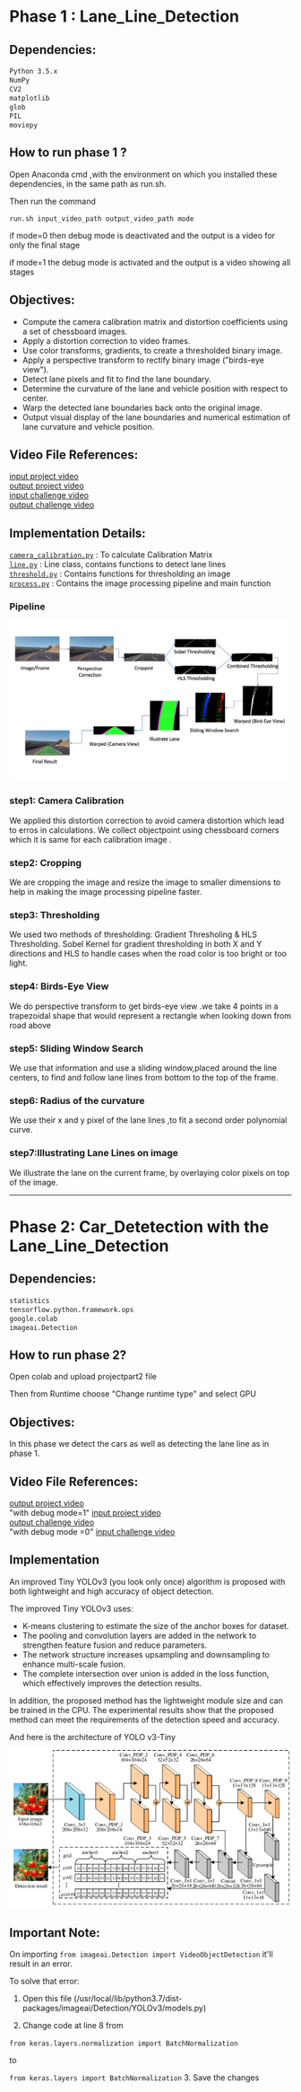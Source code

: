 # Phase 1 : Lane_Line_Detection


## Dependencies:

    Python 3.5.x
    NumPy
    CV2
    matplotlib
    glob
    PIL
    moviepy

## How to run phase 1 ?

Open Anaconda cmd ,with the environment on which you installed these dependencies, in the same path as run.sh.

Then run the command 

    run.sh input_video_path output_video_path mode
    
if mode=0 then debug mode is deactivated and the output is a video for only the final stage

if mode=1 the debug mode is activated and the output is a video showing all stages


## Objectives:

* Compute the camera calibration matrix and distortion coefficients using a set of chessboard images.
* Apply a distortion correction to video frames.
* Use color transforms, gradients, to create a thresholded binary image.
* Apply a perspective transform to rectify binary image ("birds-eye view").
* Detect lane pixels and fit to find the lane boundary.
* Determine the curvature of the lane and vehicle position with respect to center.
* Warp the detected lane boundaries back onto the original image.
* Output visual display of the lane boundaries and numerical estimation of lane curvature and vehicle position.


## Video File References:

[input project video](content/input_video/project_video.mp4) <br />
[output project video ](content/project_video_d1.mp4) <br />
[input challenge video](content/input_video/challenge_video.mp4) <br />
[output challenge video](content/challenge_video_d1.mp4) <br />


## Implementation Details:

[`camera_calibration.py`](camera_calibration.py) : To calculate Calibration Matrix <br />
[`line.py`](line.py) : Line class, contains functions to detect lane lines <br />
[`threshold.py`](threshold.py) : Contains functions for thresholding an image <br />
[`process.py`](process.py) : Contains the image processing pipeline and main function <br />

### Pipeline
<img src="content/assets/pipeline.png">

### step1: Camera Calibration
We applied this distortion correction to avoid camera distortion which lead to erros in calculations.
We collect objectpoint using chessboard corners which it is  same for each calibration image .

### step2:  Cropping
We are cropping the image and resize the image to smaller dimensions to help in making the image processing pipeline faster.

### step3:  Thresholding
We used two methods of thresholding: Gradient Thresholing & HLS Thresholding. Sobel Kernel for gradient thresholding in both X and Y directions and HLS to handle cases when the road color is too bright or too light.

### step4:  Birds-Eye View
We do perspective transform to get birds-eye view .we take 4 points in a trapezoidal shape that would represent a rectangle when looking down from road above

### step5:  Sliding Window Search
We use that information and use a sliding window,placed around the line centers, to find and follow lane lines from bottom to the top of the frame.

### step6:  Radius of the curvature
We use their x and y pixel of the lane lines ,to fit a second order polynomial curve.

### step7:Illustrating Lane Lines on image
We illustrate the lane on the current frame, by overlaying color pixels on top of the image.

<hr>

# Phase 2: Car_Detetection with the Lane_Line_Detection

## Dependencies:

    statistics
    tensorflow.python.framework.ops
    google.colab
    imageai.Detection


## How to run phase 2?

Open colab and upload projectpart2 file

Then from Runtime choose "Change runtime type" and select GPU

## Objectives:

In this phase we detect the cars as well as detecting the lane line as in phase 1.


## Video File References:

[output project video ](https://drive.google.com/file/d/1-IJokWquuX2axc0myjrIZMnKw9GsgxJL/view?usp=sharing)<br/> "with debug mode=1"
[input project video](https://drive.google.com/file/d/18Zys9q5qphMjj_HbT79uUe0WsM0UyfiJ/view?usp=sharing)<br/> 
[output challenge video](https://drive.google.com/file/d/1-CzQciImSJNzF15co-7BANF7t0rWvcTh/view?usp=sharing)<br/> "with debug mode =0"
[input challenge video](https://drive.google.com/file/d/1y_SDPE2ap3Q_6lJt3P2DeAnLwRGLC0mM/view?usp=sharing)<br/> 

## Implementation
An improved Tiny YOLOv3 (you look only once) algorithm is proposed with both lightweight and high accuracy of object detection. 

The improved Tiny YOLOv3 uses:
 - K-means clustering to estimate the size of the anchor boxes for dataset.
 - The pooling and convolution layers are added in the network to strengthen feature fusion and reduce parameters. 
 - The network structure increases upsampling and downsampling to enhance multi-scale fusion. 
 - The complete intersection over union is added in the loss function, which effectively improves the detection results. 
 
In addition, the proposed method has the lightweight module size and can be trained in the CPU. The experimental results show that the proposed method can meet the requirements of the detection speed and accuracy.

And here is the architecture of YOLO v3-Tiny

<img src="content/assets/YOLOv3-tiny-Network.png">

## Important Note:

On importing ```from imageai.Detection import VideoObjectDetection``` it'll result in an error.

To solve that error:

1. Open this file (/usr/local/lib/python3.7/dist-packages/imageai/Detection/YOLOv3/models.py)

2. Change code at line 8 from 

  ```from keras.layers.normalization import BatchNormalization``` 

  to 

  ``` from keras.layers import BatchNormalization ```
3. Save the changes
